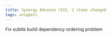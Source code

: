```yaml
---
title: Synergy Advance r515, 2 items changed
tags: snippets
---
```


Fix subtle build dependency ordering problem
